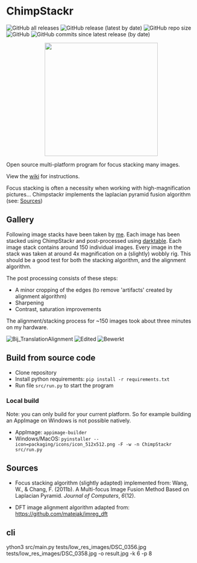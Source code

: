 # ChimpStackr
![GitHub all releases](https://img.shields.io/github/downloads/noah-peeters/ChimpStackr/total) ![GitHub release (latest by date)](https://img.shields.io/github/downloads/noah-peeters/ChimpStackr/latest/total) ![GitHub repo size](https://img.shields.io/github/repo-size/noah-peeters/ChimpStackr) ![GitHub](https://img.shields.io/github/license/noah-peeters/ChimpStackr) ![GitHub commits since latest release (by date)](https://img.shields.io/github/commits-since/noah-peeters/ChimpStackr/latest)

<p align="center">
  <img src="https://user-images.githubusercontent.com/17707805/196983883-84ec7174-74d3-4833-b9f6-16b84e19280d.png" width="300"/>
</p>

Open source multi-platform program for focus stacking many images.

View the [wiki](https://github.com/noah-peeters/ChimpStackr/wiki/Basic-usage) for instructions.

Focus stacking is often a necessity when working with high-magnification pictures...
Chimpstackr implements the laplacian pyramid fusion algorithm (see: [Sources](#sources))

## Gallery
Following image stacks have been taken by [me](https://github.com/noah-peeters). Each image has been stacked using ChimpStackr and post-processed using [darktable](https://www.darktable.org/). Each image stack contains around 150 individual images. Every image in the stack was taken at around 4x magnification on a (slightly) wobbly rig. This should be a good test for both the stacking algorithm, and the alignment algorithm.

The post processing consists of these steps:
* A minor cropping of the edges (to remove 'artifacts' created by alignment algorithm)
* Sharpening
* Contrast, saturation improvements

The alignment/stacking process for ~150 images took about three minutes on my hardware.

![Bij_TranslationAlignment](https://user-images.githubusercontent.com/17707805/196990942-413ea35c-2abb-4bce-9807-3f3d6b3de3c5.jpg)
![Edited](https://user-images.githubusercontent.com/17707805/196991117-dc4f1c76-cc87-4ef1-92ee-9a7484c7ff07.jpg)
![Bewerkt](https://user-images.githubusercontent.com/17707805/196996295-9fb6c365-ef10-4ef5-b451-1a7269156e53.jpg)

## Build from source code
* Clone repository
* Install python requirements:  ``pip install -r requirements.txt``
* Run file ``src/run.py`` to start the program
### Local build
Note: you can only build for your current platform. So for example building an AppImage on Windows is not possible natively.
* AppImage: ``appimage-builder``
* Windows/MacOS: ``pyinstaller --icon=packaging/icons/icon_512x512.png -F -w -n ChimpStackr src/run.py``
## Sources
* Focus stacking algorithm (slightly adapted) implemented from:
Wang, W., & Chang, F. (2011b). A Multi-focus Image Fusion Method Based on Laplacian Pyramid. _Journal of Computers_, _6_(12).

* DFT image alignment algorithm adapted from: https://github.com/matejak/imreg_dft


## cli
ython3 src/main.py tests/low_res_images/DSC_0356.jpg tests/low_res_images/DSC_0358.jpg   -o result.jpg -k 6 -p 8